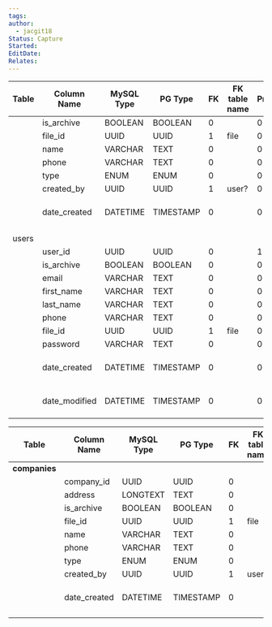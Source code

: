 ```yaml
---
tags: 
author:
  - jacgit18
Status: Capture
Started: 
EditDate: 
Relates:
---
```

| Table | Column Name | MySQL Type | PG Type | FK | FK table name | Primary | Length | Allow Null | Default |
| ---- | ---- | ---- | ---- | ---- | ---- | ---- | ---- | ---- | ---- |
|  | is_archive | BOOLEAN | BOOLEAN | 0 |  | 0 |  | Y | FALSE |
|  | file_id | UUID | UUID | 1 | file | 0 |  | N | None |
|  | name | VARCHAR | TEXT | 0 |  | 0 | 150 | N | None |
|  | phone | VARCHAR | TEXT | 0 |  | 0 | 20 | Y | None |
|  | type | ENUM | ENUM | 0 |  | 0 |  | N | None |
|  | created_by | UUID | UUID | 1 | user? | 0 |  | N | None |
|  | date_created | DATETIME | TIMESTAMP | 0 |  | 0 |  | N | 0000-00-00 00:00:00 |
|  |  |  |  |  |  |  |  |  |  |
| users |  |  |  |  |  |  |  |  |  |
|  | user_id | UUID | UUID | 0 |  | 1 |  | N | AUTO |
|  | is_archive | BOOLEAN | BOOLEAN | 0 |  | 0 |  | Y | FALSE |
|  | email | VARCHAR | TEXT | 0 |  | 0 | 100 | N | None |
|  | first_name | VARCHAR | TEXT | 0 |  | 0 | 50 | N | None |
|  | last_name | VARCHAR | TEXT | 0 |  | 0 | 50 | N | None |
|  | phone | VARCHAR | TEXT | 0 |  | 0 | 20 | Y | None |
|  | file_id | UUID | UUID | 1 | file | 0 |  | N | None |
|  | password | VARCHAR | TEXT | 0 |  | 0 | 100 | N | None |
|  | date_created | DATETIME | TIMESTAMP | 0 |  | 0 |  | N | 0000-00-00 00:00:00 |
|  | date_modified | DATETIME | TIMESTAMP | 0 |  | 0 |  | N | 0000-00-00 00:00:00 |




| Table | Column Name | MySQL Type | PG Type | FK | FK table name | Primary | Length | Allow Null | Default |
| ---- | ---- | ---- | ---- | ---- | ---- | ---- | ---- | ---- | ---- |
| **companies** |  |  |  |  |  |  |  |  |  |
|  | company_id | UUID | UUID | 0 |  | 1 |  | N | AUTO |
|  | address | LONGTEXT | TEXT | 0 |  | 0 |  | Y | None |
|  | is_archive | BOOLEAN | BOOLEAN | 0 |  | 0 |  | Y | FALSE |
|  | file_id | UUID | UUID | 1 | file | 0 |  | N | None |
|  | name | VARCHAR | TEXT | 0 |  | 0 | 150 | N | None |
|  | phone | VARCHAR | TEXT | 0 |  | 0 | 20 | Y | None |
|  | type | ENUM | ENUM | 0 |  | 0 |  | N | None |
|  | created_by | UUID | UUID | 1 | user? | 0 |  | N | None |
|  | date_created | DATETIME | TIMESTAMP | 0 |  | 0 |  | N | 0000-00-00 00:00:00 |
|  |  |  |  |  |  |  |  |  |  |

